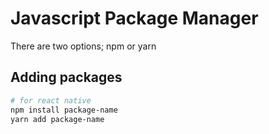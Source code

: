# Javascript Package Manager

There are two options; npm or yarn

## Adding packages

```bash
# for react native
npm install package-name
yarn add package-name
```